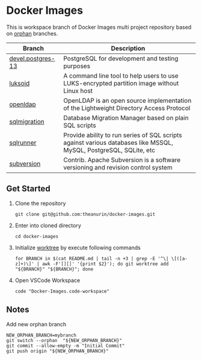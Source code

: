 # Docker Images

This is workspace branch of Docker Images multi project repository based on [orphan](https://git-scm.com/docs/git-checkout#Documentation/git-checkout.txt---orphanltnew-branchgt) branches.

| Branch                                             | Description                                                                                                          |
|----------------------------------------------------|----------------------------------------------------------------------------------------------------------------------|
| [devel.postgres-13](../../tree/devel.postgres-13)  | PostgreSQL for development and testing purposes                                                                      |
| [luksoid](../../tree/luksoid)                      | A command line tool to help users to use LUKS-encrypted partition image without Linux host                           |
| [openldap](../../tree/openldap)                    | OpenLDAP is an open source implementation of the Lightweight Directory Access Protocol                               |
| [sqlmigration](../../tree/sqlmigration)            | Database Migration Manager based on plain SQL scripts                                                                |
| [sqlrunner](../../tree/sqlrunner)                  | Provide ability to run series of SQL scripts against various databases like MSSQL, MySQL, PostgreSQL, SQLite, etc    |
| [subversion](../../tree/subversion)                | Contrib. Apache Subversion is a software versioning and revision control system                                      |

## Get Started

1. Clone the repository
	```shell
	git clone git@github.com:theanurin/docker-images.git
	```
1. Enter into cloned directory
	```shell
	cd docker-images
	```
1. Initialize [worktree](https://git-scm.com/docs/git-worktree) by execute following commands
	```shell
	for BRANCH in $(cat README.md | tail -n +3 | grep -E '^\| \[([a-z]+)\]' | awk -F'[][]' '{print $2}'); do git worktree add "${BRANCH}" "${BRANCH}"; done
	```
1. Open VSCode Workspace
	```shell
	code "Docker-Images.code-workspace"
	```

## Notes

Add new orphan branch

```shell
NEW_ORPHAN_BRANCH=mybranch
git switch --orphan  "${NEW_ORPHAN_BRANCH}"
git commit --allow-empty -m "Initial Commit"
git push origin "${NEW_ORPHAN_BRANCH}"
```
